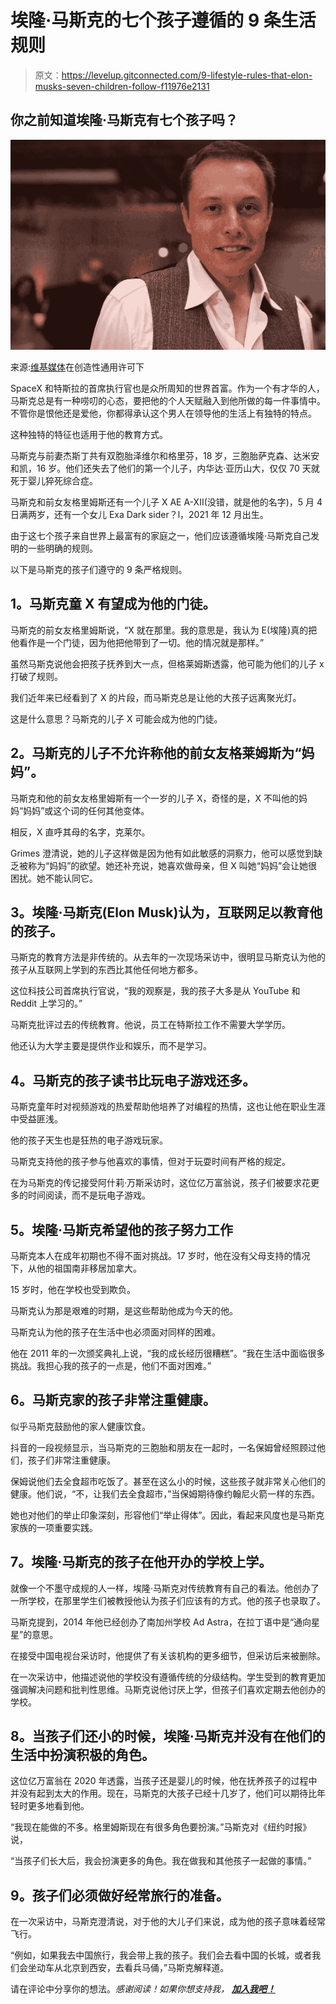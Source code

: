 # 埃隆·马斯克的七个孩子遵循的 9 条生活规则

> 原文：<https://levelup.gitconnected.com/9-lifestyle-rules-that-elon-musks-seven-children-follow-f11976e2131>

## 你之前知道埃隆·马斯克有七个孩子吗？

![](img/14ca3e08281e96e587dc40127eced616.png)

来源:[维基媒体](https://commons.wikimedia.org/wiki/File:Elon_Musk.jpg#/media/File:Elon_Musk.jpg)在创造性通用许可下

SpaceX 和特斯拉的首席执行官也是众所周知的世界首富。作为一个有才华的人，马斯克总是有一种唠叨的心态，要把他的个人天赋融入到他所做的每一件事情中。不管你是恨他还是爱他，你都得承认这个男人在领导他的生活上有独特的特点。

这种独特的特征也适用于他的教育方式。

马斯克与前妻杰斯丁共有双胞胎泽维尔和格里芬，18 岁，三胞胎萨克森、达米安和凯，16 岁。他们还失去了他们的第一个儿子，内华达·亚历山大，仅仅 70 天就死于婴儿猝死综合症。

马斯克和前女友格里姆斯还有一个儿子 X AE A-XII(没错，就是他的名字)，5 月 4 日满两岁，还有一个女儿 Exa Dark sider？l，2021 年 12 月出生。

由于这七个孩子来自世界上最富有的家庭之一，他们应该遵循埃隆·马斯克自己发明的一些明确的规则。

以下是马斯克的孩子们遵守的 9 条严格规则。

## **1。马斯克童 X 有望成为他的门徒。**

马斯克的前女友格里姆斯说，“X 就在那里。我的意思是，我认为 E(埃隆)真的把他看作是一个门徒，因为他把他带到了一切。他的情况就是那样。”

虽然马斯克说他会把孩子抚养到大一点，但格莱姆斯透露，他可能为他们的儿子 x 打破了规则。

我们近年来已经看到了 X 的片段，而马斯克总是让他的大孩子远离聚光灯。

这是什么意思？马斯克的儿子 X 可能会成为他的门徒。

## **2。马斯克的儿子不允许称他的前女友格莱姆斯为“妈妈”。**

马斯克和他的前女友格里姆斯有一个一岁的儿子 X，奇怪的是，X 不叫他的妈妈“妈妈”或这个词的任何其他变体。

相反，X 直呼其母的名字，克莱尔。

Grimes 澄清说，她的儿子这样做是因为他有如此敏感的洞察力，他可以感觉到缺乏被称为“妈妈”的欲望。她还补充说，她喜欢做母亲，但 X 叫她“妈妈”会让她很困扰。她不能认同它。

## **3。埃隆·马斯克(Elon Musk)认为，互联网足以教育他的孩子。**

马斯克的教育方法是非传统的。从去年的一次现场采访中，很明显马斯克认为他的孩子从互联网上学到的东西比其他任何地方都多。

这位科技公司首席执行官说，“我的观察是，我的孩子大多是从 YouTube 和 Reddit 上学习的。”

马斯克批评过去的传统教育。他说，员工在特斯拉工作不需要大学学历。

他还认为大学主要是提供作业和娱乐，而不是学习。

## **4。马斯克的孩子读书比玩电子游戏还多。**

马斯克童年时对视频游戏的热爱帮助他培养了对编程的热情，这也让他在职业生涯中受益匪浅。

他的孩子天生也是狂热的电子游戏玩家。

马斯克支持他的孩子参与他喜欢的事情，但对于玩耍时间有严格的规定。

在为马斯克的传记接受阿什莉·万斯采访时，这位亿万富翁说，孩子们被要求花更多的时间阅读，而不是玩电子游戏。

## **5。埃隆·马斯克希望他的孩子努力工作**

马斯克本人在成年初期也不得不面对挑战。17 岁时，他在没有父母支持的情况下，从他的祖国南非移居加拿大。

15 岁时，他在学校也受到欺负。

马斯克认为那是艰难的时期，是这些帮助他成为今天的他。

马斯克认为他的孩子在生活中也必须面对同样的困难。

他在 2011 年的一次颁奖典礼上说，“我的成长经历很糟糕”。“我在生活中面临很多挑战。我担心我的孩子的一点是，他们不面对困难。”

## **6。马斯克家的孩子非常注重健康。**

似乎马斯克鼓励他的家人健康饮食。

抖音的一段视频显示，当马斯克的三胞胎和朋友在一起时，一名保姆曾经照顾过他们，孩子们非常注重健康。

保姆说他们去全食超市吃饭了。甚至在这么小的时候，这些孩子就非常关心他们的健康。他们说，“不，让我们去全食超市，”当保姆期待像约翰尼火箭一样的东西。

她也对他们的举止印象深刻，形容他们“举止得体”。因此，看起来风度也是马斯克家族的一项重要实践。

## **7。埃隆·马斯克的孩子在他开办的学校上学。**

就像一个不墨守成规的人一样，埃隆·马斯克对传统教育有自己的看法。他创办了一所学校，在那里学生们被教授他认为孩子们应该有的方式。他的孩子也录取了。

马斯克提到，2014 年他已经创办了南加州学校 Ad Astra，在拉丁语中是“通向星星”的意思。

在接受中国电视台采访时，他提供了有关该机构的更多细节，但采访后来被删除。

在一次采访中，他描述说他的学校没有遵循传统的分级结构。学生受到的教育更加强调解决问题和批判性思维。马斯克说他讨厌上学，但孩子们喜欢定期去他创办的学校。

## **8。当孩子们还小的时候，埃隆·马斯克并没有在他们的生活中扮演积极的角色。**

这位亿万富翁在 2020 年透露，当孩子还是婴儿的时候，他在抚养孩子的过程中并没有起到太大的作用。现在，马斯克的大孩子已经十几岁了，他们可以期待比年轻时更多地看到他。

“我现在能做的不多。格里姆斯现在有很多角色要扮演。”马斯克对《纽约时报》说，

“当孩子们长大后，我会扮演更多的角色。我在做我和其他孩子一起做的事情。”

## **9。孩子们必须做好经常旅行的准备。**

在一次采访中，马斯克澄清说，对于他的大儿子们来说，成为他的孩子意味着经常飞行。

“例如，如果我去中国旅行，我会带上我的孩子。我们会去看中国的长城，或者我们会坐动车从北京到西安，去看兵马俑，”马斯克解释道。

请在评论中分享你的想法。*感谢阅读！如果你想支持我，* [***加入我吧！***](https://thefemaleprogrammer.medium.com/membership)